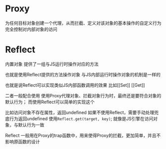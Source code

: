 
# Proxy
为任何目标对象创建一个代理，从而拦截、定义对该对象的基本操作的自定义行为
完全控制对内部对象的访问



# Reflect
内置对象
提供了一组与JS运行时操作对应的方法

也就是使用Reflect提供的方法操作对象
与JS内部运行时操作对象的机制是一样的

也就是说Reflect可以实现类似JS内部函数调用的效果
比如[[Set]] [[Get]]



二者一般配合使用
使用Proxy代理对象、拦截对象行为时，最终还是要符合对象的默认行为；
而使用Reflect可以简单的实现这个

比如访问对象不存在属性，返回undefined
如果不使用Reflect，需要手动处理兜底行为返回undefined
使用`Reflect.get(target, key)`; 就像是JS引擎在访问对象，与默认行为一致


Reflect 一般用在Proxy的trap函数中，用来使得Proxy的拦截，更加简单，并且不影响原函数的设计
